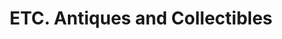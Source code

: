 ---
title: "ETC. Antiques and Collectibles"
url: /boothbay-harbor/etc-antiques-and-collectibles/
shop: Antiquitäten
---